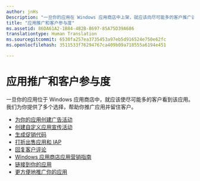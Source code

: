 ```yaml
---
author: jnHs
Description: "一旦你的应用在 Windows 应用商店中上架，就应该向尽可能多的客户推广该应用。"
title: "应用推广和客户参与度"
ms.assetid: 86DA61A2-1B84-4B2B-8697-85A75D39A686
translationtype: Human Translation
ms.sourcegitcommit: 6530fa257ea3735453a97eb5d916524e750e62fc
ms.openlocfilehash: 3511533f76294767ca409b09a718555a6194e451

---
```


# 应用推广和客户参与度


一旦你的应用位于 Windows 应用商店中，就应该使尽可能多的客户看到该应用。 我们为你提供了多个选择，帮助你推广应用并留住客户。

-   [为你的应用创建广告活动](create-an-ad-campaign-for-your-app.md)
-   [创建自定义应用宣传活动](create-a-custom-app-promotion-campaign.md)
-   [生成促销代码](generate-promotional-codes.md)
-   [打折出售应用和 IAP](put-apps-and-iaps-on-sale.md)
-   [回复客户评论](respond-to-customer-reviews.md)
-   [Windows 应用商店应用营销指南](app-marketing-guidelines.md)
-   [链接到你的应用](link-to-your-app.md)
-   [更方便地推广你的应用](make-your-app-easier-to-promote.md)

 

 







<!--HONumber=Jun16_HO4-->


